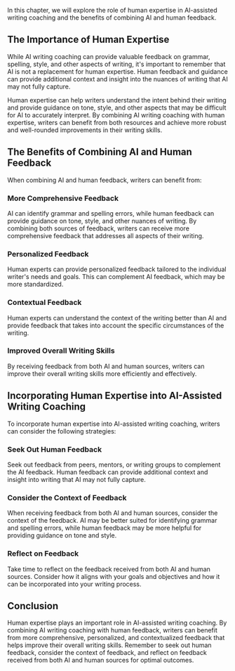 
In this chapter, we will explore the role of human expertise in AI-assisted writing coaching and the benefits of combining AI and human feedback.

The Importance of Human Expertise
---------------------------------

While AI writing coaching can provide valuable feedback on grammar, spelling, style, and other aspects of writing, it's important to remember that AI is not a replacement for human expertise. Human feedback and guidance can provide additional context and insight into the nuances of writing that AI may not fully capture.

Human expertise can help writers understand the intent behind their writing and provide guidance on tone, style, and other aspects that may be difficult for AI to accurately interpret. By combining AI writing coaching with human expertise, writers can benefit from both resources and achieve more robust and well-rounded improvements in their writing skills.

The Benefits of Combining AI and Human Feedback
-----------------------------------------------

When combining AI and human feedback, writers can benefit from:

### More Comprehensive Feedback

AI can identify grammar and spelling errors, while human feedback can provide guidance on tone, style, and other nuances of writing. By combining both sources of feedback, writers can receive more comprehensive feedback that addresses all aspects of their writing.

### Personalized Feedback

Human experts can provide personalized feedback tailored to the individual writer's needs and goals. This can complement AI feedback, which may be more standardized.

### Contextual Feedback

Human experts can understand the context of the writing better than AI and provide feedback that takes into account the specific circumstances of the writing.

### Improved Overall Writing Skills

By receiving feedback from both AI and human sources, writers can improve their overall writing skills more efficiently and effectively.

Incorporating Human Expertise into AI-Assisted Writing Coaching
---------------------------------------------------------------

To incorporate human expertise into AI-assisted writing coaching, writers can consider the following strategies:

### Seek Out Human Feedback

Seek out feedback from peers, mentors, or writing groups to complement the AI feedback. Human feedback can provide additional context and insight into writing that AI may not fully capture.

### Consider the Context of Feedback

When receiving feedback from both AI and human sources, consider the context of the feedback. AI may be better suited for identifying grammar and spelling errors, while human feedback may be more helpful for providing guidance on tone and style.

### Reflect on Feedback

Take time to reflect on the feedback received from both AI and human sources. Consider how it aligns with your goals and objectives and how it can be incorporated into your writing process.

Conclusion
----------

Human expertise plays an important role in AI-assisted writing coaching. By combining AI writing coaching with human feedback, writers can benefit from more comprehensive, personalized, and contextualized feedback that helps improve their overall writing skills. Remember to seek out human feedback, consider the context of feedback, and reflect on feedback received from both AI and human sources for optimal outcomes.
